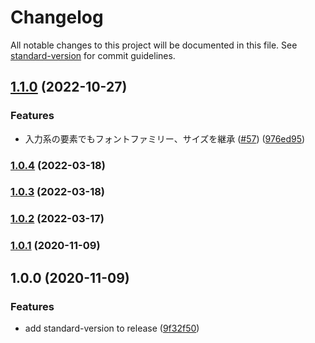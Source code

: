 # Changelog

All notable changes to this project will be documented in this file. See [standard-version](https://github.com/conventional-changelog/standard-version) for commit guidelines.

## [1.1.0](https://github.com/kufu/smarthr-normalize-css/compare/v1.0.4...v1.1.0) (2022-10-27)


### Features

* 入力系の要素でもフォントファミリー、サイズを継承 ([#57](https://github.com/kufu/smarthr-normalize-css/issues/57)) ([976ed95](https://github.com/kufu/smarthr-normalize-css/commit/976ed95dd3b837295cf1ccad8d1d89fa941d072b))

### [1.0.4](https://github.com/kufu/smarthr-normalize-css/compare/v1.0.3...v1.0.4) (2022-03-18)

### [1.0.3](https://github.com/kufu/smarthr-normalize-css/compare/v1.0.2...v1.0.3) (2022-03-18)

### [1.0.2](https://github.com/kufu/smarthr-normalize-css/compare/v1.0.1...v1.0.2) (2022-03-17)

### [1.0.1](https://github.com/kufu/smarthr-normalize-css/compare/v1.0.0...v1.0.1) (2020-11-09)

## 1.0.0 (2020-11-09)


### Features

* add standard-version to release ([9f32f50](https://github.com/kufu/smarthr-normalize-css/commit/9f32f50c40232a8fc39ad43b3790a3d286c7369b))
